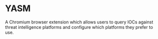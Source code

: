 # YASM
A Chromium browser extension which allows users to query IOCs against threat intelligence platforms and configure which platforms they prefer to use.